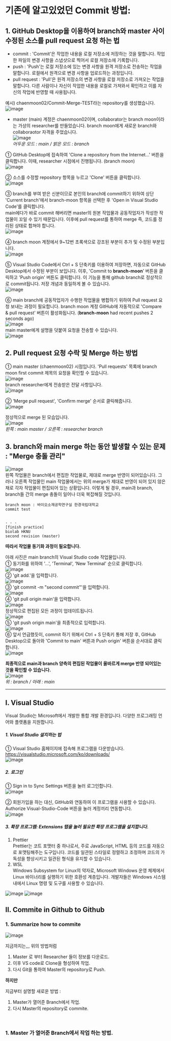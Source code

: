 # 기존에 알고있었던 Commit 방법: 
## 1. GitHub Desktop을 이용하여 branch와 master 사이 수정된 소스를 pull request 요청 하는 법  <br>

* commit : 'Commit'은 작업한 내용을 로컬 저장소에 저장하는 것을 말합니다. 작업한 파일의 변경 사항을 스냅샷으로 찍어서 로컬 저장소에 기록합니다.
* push : 'Push'는 로컬 저장소에 있는 변경 사항을 원격 저장소로 전송하는 작업을 말합니다. 로컬에서 원격으로 변경 사항을 업로드하는 과정입니다.
* pull request : 'Pull'은 원격 저장소의 변경 사항을 로컬 저장소로 가져오는 작업을 말합니다. 다른 사람이나 자신이 작업한 내용을 로컬로 가져와서 확인하고 이를 자신의 작업에 반영할 때 사용됩니다.



예시) chaenmoon02/Commit-Merge-TEST라는 repository를 생성했습니다.  
![image](https://github.com/chaenmoon02/GitHub-guideline/assets/145320578/39e0a30d-53b8-4124-8654-a9c5b769d178)  
* master (main) 계정은 chaenmoon02이며, collaborator는 branch moon이라는 가상의 researcher를 만들었습니다. branch moon에게 새로운 branch와 collaboraotor 자격을 주었습니다.  
![image](https://github.com/chaenmoon02/GitHub-guideline/assets/145320578/ed381e6a-136f-4c51-b6f6-3d0087a8c52e)  
*어두운 모드 : main / 밝은 모드 : branch*    

① GitHub Desktop에 접속하여 'Clone a repository from the Internet...' 버튼을 클릭합니다. 이때, researcher 시점에서 진행됩니다. (branch moon)  
![image](https://github.com/chaenmoon02/GitHub-guideline/assets/145320578/ad9381ec-a9ad-494a-94cb-eed5e3ca4aac)  

② 소스를 수정할 repository 항목을 누르고 'Clone' 버튼을 클릭합니다.  
![image](https://github.com/chaenmoon02/GitHub-guideline/assets/145320578/9cf5390f-b8c7-4d0a-81f4-aab1366c729d)  

③ branch를 부여 받은 신분이므로 본인의 branch에 commit하기 위하여 상단 'Current branch'에서 branch-moon 항목을 선택한 후 'Open in Visual Studio Code'를 클릭합니다.  
main에다가 바로 commit 해버리면 master의 원본 작업물과 공동작업자가 작성한 작업물이 꼬일 수 있기 때문입니다. 이후에 pull request를 통하여 merge 즉, 코드를 정리된 상태로 합쳐야 합니다.  
![image](https://github.com/chaenmoon02/GitHub-guideline/assets/145320578/9085f111-e2e3-47ed-9e13-2c3f2ce76ff7)  

④ branch moon 계정에서 9~12번 초록색으로 강조된 부분이 추가 및 수정된 부분입니다.  
![image](https://github.com/chaenmoon02/GitHub-guideline/assets/145320578/f782514c-0392-4bad-aceb-376b4a9394b4)  

⑤ Visual Studio Code에서 Ctrl + S 단축키를 이용하여 저장하면, 자동으로 GitHub Desktop에서 수정된 부분이 보입니다. 이후, 'Commit to **branch-moon**' 버튼을 클릭하고 'Push origin' 버튼도 클릭합니다. 이 기능을 통해 github branch로 정상적으로 commit됩니다. 저장 개념과 동일하게 볼 수 있습니다.  
![image](https://github.com/chaenmoon02/GitHub-guideline/assets/145320578/bfe1a723-ecba-46c1-963b-fa504170cd64)  
 

⑥ main branch에 공동작업자가 수행한 작업물을 병합하기 위하여 Pull request 요청 보내는 과정이 필요합니다. branch moon 계정 GitHub에 자동적으로 'Compare & pull request' 버튼이 활성화됩니다. (**branch-moon** had recent pushes 2 seconds ago)  
![image](https://github.com/chaenmoon02/GitHub-guideline/assets/145320578/1c1eb084-4dc7-4529-98b7-a5d2caeb4eea)  
main master에게 설명을 덧붙여 요청을 전송할 수 있습니다.  
![image](https://github.com/chaenmoon02/GitHub-guideline/assets/145320578/d0cd733e-37af-461a-a067-642410be5555)  

## 2. Pull request 요청 수락 및 Merge 하는 방법  

① main master (chaenmoon02) 시점입니다. 'Pull requests' 목록에 branch moon first commit 제목의 요청을 확인할 수 있습니다.  
![image](https://github.com/chaenmoon02/GitHub-guideline/assets/145320578/09653e05-f332-45f7-aabd-9146330808c0)    
branch researcher에게 전송받은 전달 사항입니다.    
![image](https://github.com/chaenmoon02/GitHub-guideline/assets/145320578/04272f0a-6d12-4865-a3be-6cf16b9f1a90)   

② 'Merge pull request', 'Confirm merge' 순서로 클릭해줍니다.   
![image](https://github.com/chaenmoon02/GitHub-guideline/assets/145320578/e6f6adbc-d5e7-4d9d-b28d-f27444746ee5)  

정상적으로 merge 된 모습입니다.  
![image](https://github.com/chaenmoon02/GitHub-guideline/assets/145320578/8931cdb7-02c8-4f0d-a77c-9d0f6b612a52)  
*왼쪽 : main master / 오른쪽 : researcher branch*  

## 3. branch와 main merge 하는 동안 발생할 수 있는 문제 : "Merge 충돌 관리"  
![image](https://github.com/chaenmoon02/GitHub-guideline/assets/145320578/72184b6f-98e7-4d18-b6fa-7798700e81ce)  
왼쪽 작업물은 branch에서 편집한 작업물로, 제대로 merge 반영이 되어있습니다. 그러나 오른쪽 작업물인 main 작업물에서는 위의 merge가 제대로 반영이 되어 있지 않은 채로 각자 작업물이 편집되어 있는 상황입니다. 이렇게 될 경우, main과 branch, branch들 간의 merge 충돌이 일어나 더욱 복잡해질 것입니다.  

```  
branch moon : 바이오소재공학연구실 한경국립대학교  
commit test  


- - -  
[finish practice]  
biolab HKNU  
second revision (master)  
```  

**따라서 작업물 동기화 과정이 필요합니다.**  

아래 사진은 main branch의 Visual Studio code 작업물입니다.  
① 동기화를 위하여 '…', 'Terminal', 'New Terminal' 순으로 클릭합니다.  
![image](https://github.com/chaenmoon02/GitHub-guideline/assets/145320578/0225a698-c8c7-4e73-a2c6-6dd236aa6bd8)  
② 'git add.'을 입력합니다.  
![image](https://github.com/chaenmoon02/GitHub-guideline/assets/145320578/c82b68d7-cc0b-415a-ae83-fc1e15f6c636)  
③ 'git commit -m "second commit"'을 입력합니다.  
![image](https://github.com/chaenmoon02/GitHub-guideline/assets/145320578/ab78b59f-385e-4767-96b5-e38154c7b409)  
④ 'git pull origin main'을 입력합니다.  
![image](https://github.com/chaenmoon02/GitHub-guideline/assets/145320578/c8d8a5c5-2d9f-4698-8598-fe17dd80ad1b)  
정상적으로 편집된 모든 과정이 업데이트됩니다.  
![image](https://github.com/chaenmoon02/GitHub-guideline/assets/145320578/da5a3f67-e637-45b0-9639-411f8300e0a5)  
⑤ 'git push origin main'을 최종적으로 입력합니다.  
![image](https://github.com/chaenmoon02/GitHub-guideline/assets/145320578/792cd1b7-e1c0-469d-bec2-ab9312a10b9c)  
⑥ 앞서 언급했듯이, commit 하기 위해서 Ctrl + S 단축키 통해 저장 후, GitHub Desktop으로 돌아와 'Commit to main' 버튼과 Push origin' 버튼을 순서대로 클릭합니다.  
![image](https://github.com/chaenmoon02/GitHub-guideline/assets/145320578/50fad73e-b7dd-4464-920f-2ad2ef86ce5d)  

**최종적으로 main과 branch 양측의 편집된 작업물이 올바르게 merge 반영 되어있는 것을 확인할 수 있습니다.**  
![image](https://github.com/chaenmoon02/GitHub-guideline/assets/145320578/2934eec4-3541-4cd0-85af-0bddb5ef1ba5)  
*위 : branch / 아래 : main*  
- - -  


## I. Visual Studio  
Visual Studio는 Microsoft에서 개발한 통합 개발 환경입니다. 다양한 프로그래밍 언어와 플랫폼을 지원합니다.  
##### 1. Visual Studio 설치하는 법  
① Visual Studio 홈페이지에 접속해 프로그램을 다운받습니다.  
https://visualstudio.microsoft.com/ko/downloads/   
![image](https://github.com/chaenmoon02/GitHub-guideline/assets/145320578/758b5c70-7544-4a24-9b13-20a17cee28d2)  

##### 2. 로그인  
① Sign in to Sync Settings 버튼을 눌러 로그인합니다.  
![image](https://github.com/chaenmoon02/GitHub-guideline/assets/145320578/8d8d914c-722d-4161-9f12-a315f03679ac)  

② 회원가입을 하는 대신, GitHub와 연동하여 이 프로그램을 사용할 수 있습니다. Authorize Visual-Studio-Code 버튼을 눌러 계정끼리 연동합니다.  
![image](https://github.com/chaenmoon02/GitHub-guideline/assets/145320578/bc6ee53b-689a-47f1-bc73-0968717724aa)    

##### 3. 확장 프로그램: Extensions 탭을 눌러 필요한 확장 프로그램을 설치합니다.  
1) Prettier  
Prettier는 코트 포맷터 중 하나로서, 주로 JavaScript, HTML 등의 코드를 자동으로 포맷팅해주는 도구입니다. 코드를 일관된 스타일로 정렬하고 조정하며 코드의 가독성을 향상시키고 일관된 형식을 유지할 수 있습니다.  
2) WSL  
Windows Subsystem for Linux의 약자로, Microsoft Windows 운영 체제에서 Linux 바이너리를 실행하기 위한 호환성 계층입니다. 개발자들은 Windows 시스템 내에서 Linux 명령 및 도구를 사용할 수 있습니다.  

![image](https://github.com/chaenmoon02/GitHub-guideline/assets/145320578/af4619d4-f331-472b-9d0e-1d0ff612e92e)  ![image](https://github.com/chaenmoon02/GitHub-guideline/assets/145320578/ad0e88c7-b282-4441-82bb-c07a48c3dce1)  

## II. Commite in Github to Github 

### 1. Summarize how to commite

![image](https://github.com/chaenmoon02/GitHub-guideline/assets/145320578/5ad6c0d5-54ff-4e1a-9836-20e526c64350)
<br>

지금까지는,,, 위의 방법처럼 
1. Master 로 부터 Researcher 들이 정보를 다운로드.
2. 이후 VS code로 Clone을 형성하여 작업.
3. 다시 Git을 통하여 Master의 repository로 Push.

**하지만**
<br>

지금부터 설명할 새로운 방법 :  <br>
1. Master가 열어준 Branch에서 작업.
2. 다시 Master의 repository로 commite. <br>
<br>

### 1. Master 가 열어준 Branch에서 작업 하는 방법. 

